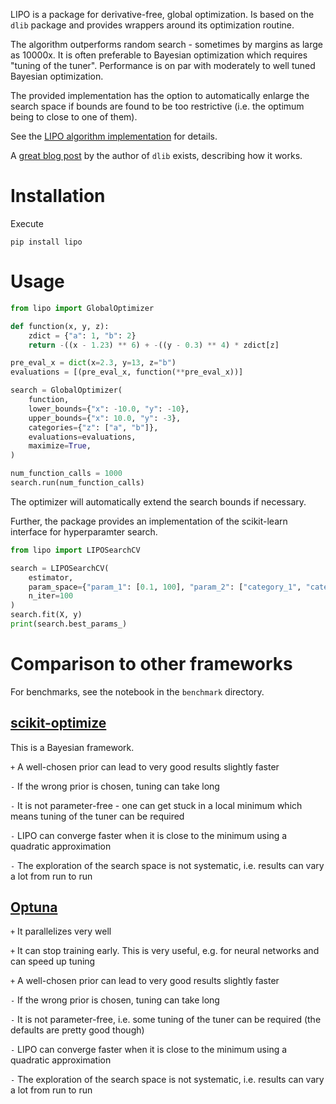 LIPO is a package for derivative-free, global optimization. Is based on
the `dlib` package and provides wrappers around its optimization routine.

The algorithm outperforms random search - sometimes by margins as large as 10000x. It is often preferable to 
Bayesian optimization which requires "tuning of the tuner". Performance is on par with moderately to well tuned Bayesian 
optimization.

The provided implementation has the option to automatically enlarge the search space if bounds are found to be 
too restrictive (i.e. the optimum being to close to one of them).

See the [LIPO algorithm implementation](http://dlib.net/python/index.html#dlib.find_max_global) for details.

A [great blog post](http://blog.dlib.net/2017/12/a-global-optimization-algorithm-worth.html) by the author of 
`dlib` exists, describing how it works.

# Installation

Execute

`pip install lipo`

# Usage

```python
from lipo import GlobalOptimizer

def function(x, y, z):
    zdict = {"a": 1, "b": 2}
    return -((x - 1.23) ** 6) + -((y - 0.3) ** 4) * zdict[z]

pre_eval_x = dict(x=2.3, y=13, z="b")
evaluations = [(pre_eval_x, function(**pre_eval_x))]

search = GlobalOptimizer(
    function,
    lower_bounds={"x": -10.0, "y": -10},
    upper_bounds={"x": 10.0, "y": -3},
    categories={"z": ["a", "b"]},
    evaluations=evaluations,
    maximize=True,
)

num_function_calls = 1000
search.run(num_function_calls)
```

The optimizer will automatically extend the search bounds if necessary.

Further, the package provides an implementation of the scikit-learn interface for 
hyperparamter search.

```python
from lipo import LIPOSearchCV

search = LIPOSearchCV(
    estimator,
    param_space={"param_1": [0.1, 100], "param_2": ["category_1", "category_2"]},
    n_iter=100
)
search.fit(X, y)
print(search.best_params_)
```


# Comparison to other frameworks

For benchmarks, see the notebook in the `benchmark` directory.

## [scikit-optimize](https://scikit-optimize.github.io/)

This is a Bayesian framework.
 
`+` A well-chosen prior can lead to very good results slightly faster 

`-` If the wrong prior is chosen, tuning can take long

`-` It is not parameter-free - one can get stuck in a local minimum which means tuning of the tuner can be required

`-` LIPO can converge faster when it is close to the minimum using a quadratic approximation

`-` The exploration of the search space is not systematic, i.e. results can vary a lot from run to run

## [Optuna](https://optunity.readthedocs.io/)

`+` It parallelizes very well

`+` It can stop training early. This is very useful, e.g. for neural networks and can speed up tuning

`+` A well-chosen prior can lead to very good results slightly faster 

`-` If the wrong prior is chosen, tuning can take long

`-` It is not parameter-free, i.e. some tuning of the tuner can be required (the defaults are pretty good though)

`-` LIPO can converge faster when it is close to the minimum using a quadratic approximation

`-` The exploration of the search space is not systematic, i.e. results can vary a lot from run to run